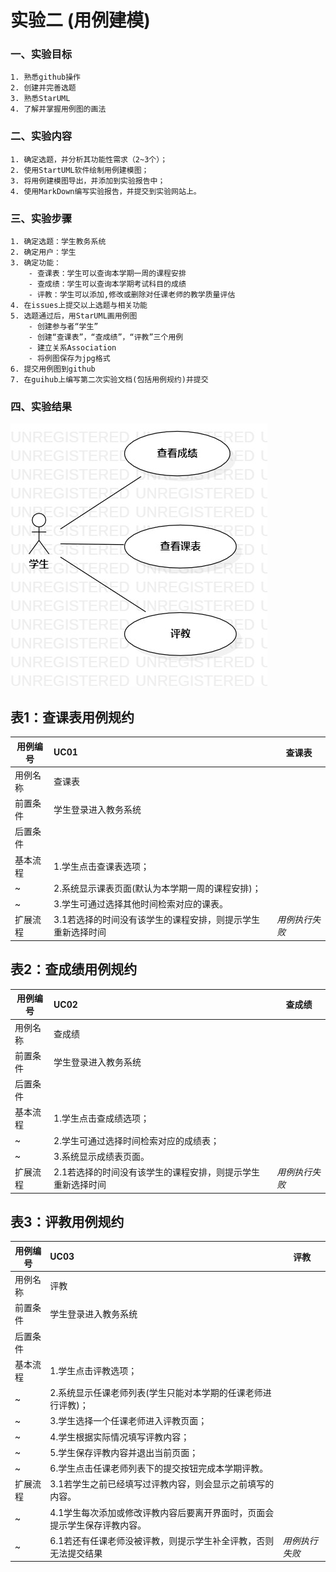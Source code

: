# 实验二 (用例建模)

### 一、实验目标
    1. 熟悉github操作  
    2. 创建并完善选题  
    3. 熟悉StarUML  
    4. 了解并掌握用例图的画法  

### 二、实验内容
    1. 确定选题，并分析其功能性需求（2~3个）；
    2. 使用StartUML软件绘制用例建模图；
    3. 将用例建模图导出，并添加到实验报告中；
    4. 使用MarkDown编写实验报告，并提交到实验网站上。

### 三、实验步骤
    1. 确定选题：学生教务系统  
    2. 确定用户：学生  
    3. 确定功能：  
        - 查课表：学生可以查询本学期一周的课程安排  
        - 查成绩：学生可以查询本学期考试科目的成绩 
        - 评教：学生可以添加,修改或删除对任课老师的教学质量评估
    4. 在issues上提交以上选题与相关功能
    5. 选题通过后，用StarUML画用例图
        - 创建参与者“学生”
        - 创建“查课表”，“查成绩”，“评教”三个用例
        - 建立关系Association
        - 将例图保存为jpg格式  
    6. 提交用例图到github  
    7. 在guihub上编写第二次实验文档(包括用例规约)并提交  

### 四、实验结果
![用例建模图](./UseCaseDiagram1.jpg)

## 表1：查课表用例规约

用例编号  | UC01 | 查课表  
-|:-|-  
用例名称  | 查课表  |   
前置条件  | 学生登录进入教务系统     |  
后置条件  |      |   
基本流程  | 1.学生点击查课表选项；  |  
~| 2.系统显示课表页面(默认为本学期一周的课程安排)；  |   
~| 3.学生可通过选择其他时间检索对应的课表。 |
扩展流程  | 3.1若选择的时间没有该学生的课程安排，则提示学生重新选择时间    |*用例执行失败*     


## 表2：查成绩用例规约

用例编号  | UC02 | 查成绩  
-|:-|-  
用例名称  | 查成绩  |   
前置条件  | 学生登录进入教务系统     |  
后置条件  |      |   
基本流程  | 1.学生点击查成绩选项；  |  
~| 2.学生可通过选择时间检索对应的成绩表；  |   
~| 3.系统显示成绩表页面。 |
扩展流程  | 2.1若选择的时间没有该学生的课程安排，则提示学生重新选择时间    |*用例执行失败*     


## 表3：评教用例规约

用例编号  | UC03 | 评教  
-|:-|-  
用例名称  | 评教  |   
前置条件  | 学生登录进入教务系统     |  
后置条件  |      |   
基本流程  | 1.学生点击评教选项；  |  
~| 2.系统显示任课老师列表(学生只能对本学期的任课老师进行评教)；  |   
~| 3.学生选择一个任课老师进入评教页面； | 
~| 4.学生根据实际情况填写评教内容； | 
~| 5.学生保存评教内容并退出当前页面； | 
~| 6.学生点击任课老师列表下的提交按钮完成本学期评教。 | 
扩展流程  | 3.1若学生之前已经填写过评教内容，则会显示之前填写的内容。 |
~| 4.1学生每次添加或修改评教内容后要离开界面时，页面会提示学生保存评教内容。 |
~| 6.1若还有任课老师没被评教，则提示学生补全评教，否则无法提交结果   |*用例执行失败* 

